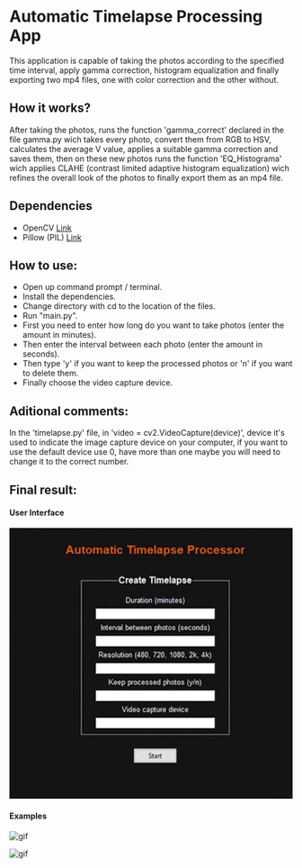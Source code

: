# Automatic Timelapse Processing App

This application is capable of taking the photos according to the specified time interval, apply gamma correction, histogram equalization and finally exporting two mp4 files, one with color correction and the other without.

## How it works?

After taking the photos, runs the function 'gamma_correct' declared in the file gamma.py wich takes every photo, convert them from RGB to HSV, calculates the average V value, applies a suitable gamma correction and saves them, then on these new photos runs the function 'EQ_Histograma' wich applies CLAHE (contrast limited adaptive histogram equalization) wich refines the overall look of the photos to finally export them as an mp4 file.

## Dependencies

-   OpenCV [Link](https://opencv.org/)
-   Pillow (PIL) [Link](https://python-pillow.org/)

## How to use:

-   Open up command prompt / terminal.
-   Install the dependencies.
-   Change directory with cd to the location of the files.
-   Run "main.py".
-   First you need to enter how long do you want to take photos (enter the amount in minutes).
-   Then enter the interval between each photo (enter the amount in seconds).
-   Then type 'y' if you want to keep the processed photos or 'n' if you want to delete them.
-   Finally choose the video capture device.

## Aditional comments:

In the 'timelapse.py' file, in 'video = cv2.VideoCapture(device)', device it's used to indicate the image capture device on your computer, if you want to use the default device use 0, have more than one maybe you will need to change it to the correct number.

## Final result:

#### User Interface

![UI](imgs/timelapseUI.gif)

#### Examples

![gif](imgs/timelapse_2.gif)

![gif](imgs/timelapse_github.gif)
